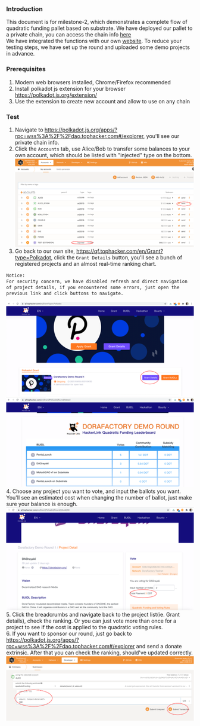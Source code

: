### Introduction
This document is for milestone-2, which demonstrates a complete flow of quadratic funding pallet based on substrate. We have deployed our pallet to a private chain, you can access the chain info [here](https://polkadot.js.org/apps/?rpc=wss%3A%2F%2Fdao.tophacker.com#/explorer)  
We have integrated the functions with our own [website](https://qf.tophacker.com/en/Grant?type=Polkadot). To reduce your testing steps, we have set up the round and uploaded some demo projects in advance.

### Prerequisites
1. Modern web browsers installed, Chrome/Firefox recommended
2. Install polkadot js extension for your browser https://polkadot.js.org/extension/
3. Use the extension to create new account and allow to use on any chain

### Test
1. Navigate to https://polkadot.js.org/apps/?rpc=wss%3A%2F%2Fdao.tophacker.com#/explorer, you'll see our private chain info. 
2. Click the `Accounts` tab, use Alice/Bob to transfer some balances to your own account, which should be listed with "injected" type on the bottom.
![alt m2-account](images/m2-account.png)
3. Go back to our own site, https://qf.tophacker.com/en/Grant?type=Polkadot, click the `Grant Details` button, you'll see a bunch of registered projects and an almost real-time ranking chart.
```
Notice:  
For security concern, we have disabled refresh and direct navigation of project details, if you encountered some errors, just open the previous link and click buttons to navigate.
```  
![alt m2-home](images/m2-home.png)
![alt m2-ranking](images/m2-ranking.png)  
4. Choose any project you want to vote, and input the ballots you want. You'll see an estimated cost when changing the number of ballot, just make sure your balance is enough.  
![alt m2-vote](images/m2-vote.png)
5. Click the breadcrumbs and navigate back to the project list(ie. Grant details), check the ranking. Or you can just vote more than once for a project to see if the cost is applied to the quadratic voting rules.  
6. If you want to sponsor our round, just go back to https://polkadot.js.org/apps/?rpc=wss%3A%2F%2Fdao.tophacker.com#/explorer and send a donate extrinsic. After that you can check the ranking, should've updated correctly.
![alt m2-donate](images/m2-donate.png)
